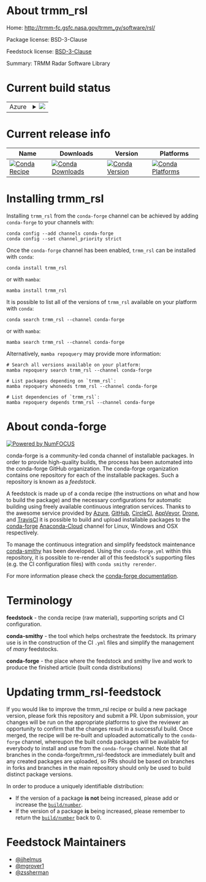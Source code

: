 About trmm_rsl
==============

Home: http://trmm-fc.gsfc.nasa.gov/trmm_gv/software/rsl/

Package license: BSD-3-Clause

Feedstock license: [BSD-3-Clause](https://github.com/conda-forge/trmm_rsl-feedstock/blob/main/LICENSE.txt)

Summary: TRMM Radar Software Library

Current build status
====================


<table>
    
  <tr>
    <td>Azure</td>
    <td>
      <details>
        <summary>
          <a href="https://dev.azure.com/conda-forge/feedstock-builds/_build/latest?definitionId=4482&branchName=main">
            <img src="https://dev.azure.com/conda-forge/feedstock-builds/_apis/build/status/trmm_rsl-feedstock?branchName=main">
          </a>
        </summary>
        <table>
          <thead><tr><th>Variant</th><th>Status</th></tr></thead>
          <tbody><tr>
              <td>linux_64</td>
              <td>
                <a href="https://dev.azure.com/conda-forge/feedstock-builds/_build/latest?definitionId=4482&branchName=main">
                  <img src="https://dev.azure.com/conda-forge/feedstock-builds/_apis/build/status/trmm_rsl-feedstock?branchName=main&jobName=linux&configuration=linux_64_" alt="variant">
                </a>
              </td>
            </tr><tr>
              <td>osx_64</td>
              <td>
                <a href="https://dev.azure.com/conda-forge/feedstock-builds/_build/latest?definitionId=4482&branchName=main">
                  <img src="https://dev.azure.com/conda-forge/feedstock-builds/_apis/build/status/trmm_rsl-feedstock?branchName=main&jobName=osx&configuration=osx_64_" alt="variant">
                </a>
              </td>
            </tr><tr>
              <td>osx_arm64</td>
              <td>
                <a href="https://dev.azure.com/conda-forge/feedstock-builds/_build/latest?definitionId=4482&branchName=main">
                  <img src="https://dev.azure.com/conda-forge/feedstock-builds/_apis/build/status/trmm_rsl-feedstock?branchName=main&jobName=osx&configuration=osx_arm64_" alt="variant">
                </a>
              </td>
            </tr>
          </tbody>
        </table>
      </details>
    </td>
  </tr>
</table>

Current release info
====================

| Name | Downloads | Version | Platforms |
| --- | --- | --- | --- |
| [![Conda Recipe](https://img.shields.io/badge/recipe-trmm_rsl-green.svg)](https://anaconda.org/conda-forge/trmm_rsl) | [![Conda Downloads](https://img.shields.io/conda/dn/conda-forge/trmm_rsl.svg)](https://anaconda.org/conda-forge/trmm_rsl) | [![Conda Version](https://img.shields.io/conda/vn/conda-forge/trmm_rsl.svg)](https://anaconda.org/conda-forge/trmm_rsl) | [![Conda Platforms](https://img.shields.io/conda/pn/conda-forge/trmm_rsl.svg)](https://anaconda.org/conda-forge/trmm_rsl) |

Installing trmm_rsl
===================

Installing `trmm_rsl` from the `conda-forge` channel can be achieved by adding `conda-forge` to your channels with:

```
conda config --add channels conda-forge
conda config --set channel_priority strict
```

Once the `conda-forge` channel has been enabled, `trmm_rsl` can be installed with `conda`:

```
conda install trmm_rsl
```

or with `mamba`:

```
mamba install trmm_rsl
```

It is possible to list all of the versions of `trmm_rsl` available on your platform with `conda`:

```
conda search trmm_rsl --channel conda-forge
```

or with `mamba`:

```
mamba search trmm_rsl --channel conda-forge
```

Alternatively, `mamba repoquery` may provide more information:

```
# Search all versions available on your platform:
mamba repoquery search trmm_rsl --channel conda-forge

# List packages depending on `trmm_rsl`:
mamba repoquery whoneeds trmm_rsl --channel conda-forge

# List dependencies of `trmm_rsl`:
mamba repoquery depends trmm_rsl --channel conda-forge
```


About conda-forge
=================

[![Powered by
NumFOCUS](https://img.shields.io/badge/powered%20by-NumFOCUS-orange.svg?style=flat&colorA=E1523D&colorB=007D8A)](https://numfocus.org)

conda-forge is a community-led conda channel of installable packages.
In order to provide high-quality builds, the process has been automated into the
conda-forge GitHub organization. The conda-forge organization contains one repository
for each of the installable packages. Such a repository is known as a *feedstock*.

A feedstock is made up of a conda recipe (the instructions on what and how to build
the package) and the necessary configurations for automatic building using freely
available continuous integration services. Thanks to the awesome service provided by
[Azure](https://azure.microsoft.com/en-us/services/devops/), [GitHub](https://github.com/),
[CircleCI](https://circleci.com/), [AppVeyor](https://www.appveyor.com/),
[Drone](https://cloud.drone.io/welcome), and [TravisCI](https://travis-ci.com/)
it is possible to build and upload installable packages to the
[conda-forge](https://anaconda.org/conda-forge) [Anaconda-Cloud](https://anaconda.org/)
channel for Linux, Windows and OSX respectively.

To manage the continuous integration and simplify feedstock maintenance
[conda-smithy](https://github.com/conda-forge/conda-smithy) has been developed.
Using the ``conda-forge.yml`` within this repository, it is possible to re-render all of
this feedstock's supporting files (e.g. the CI configuration files) with ``conda smithy rerender``.

For more information please check the [conda-forge documentation](https://conda-forge.org/docs/).

Terminology
===========

**feedstock** - the conda recipe (raw material), supporting scripts and CI configuration.

**conda-smithy** - the tool which helps orchestrate the feedstock.
                   Its primary use is in the construction of the CI ``.yml`` files
                   and simplify the management of *many* feedstocks.

**conda-forge** - the place where the feedstock and smithy live and work to
                  produce the finished article (built conda distributions)


Updating trmm_rsl-feedstock
===========================

If you would like to improve the trmm_rsl recipe or build a new
package version, please fork this repository and submit a PR. Upon submission,
your changes will be run on the appropriate platforms to give the reviewer an
opportunity to confirm that the changes result in a successful build. Once
merged, the recipe will be re-built and uploaded automatically to the
`conda-forge` channel, whereupon the built conda packages will be available for
everybody to install and use from the `conda-forge` channel.
Note that all branches in the conda-forge/trmm_rsl-feedstock are
immediately built and any created packages are uploaded, so PRs should be based
on branches in forks and branches in the main repository should only be used to
build distinct package versions.

In order to produce a uniquely identifiable distribution:
 * If the version of a package **is not** being increased, please add or increase
   the [``build/number``](https://docs.conda.io/projects/conda-build/en/latest/resources/define-metadata.html#build-number-and-string).
 * If the version of a package **is** being increased, please remember to return
   the [``build/number``](https://docs.conda.io/projects/conda-build/en/latest/resources/define-metadata.html#build-number-and-string)
   back to 0.

Feedstock Maintainers
=====================

* [@jjhelmus](https://github.com/jjhelmus/)
* [@mgrover1](https://github.com/mgrover1/)
* [@zssherman](https://github.com/zssherman/)

